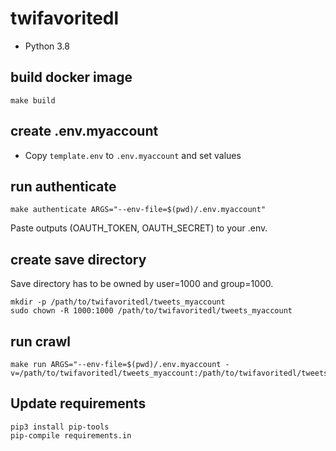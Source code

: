 # twifavoritedl

- Python 3.8

## build docker image

```shell
make build
```

## create .env.myaccount

- Copy `template.env` to `.env.myaccount` and set values

## run authenticate

```shell
make authenticate ARGS="--env-file=$(pwd)/.env.myaccount"
```

Paste outputs (OAUTH_TOKEN, OAUTH_SECRET) to your .env.

## create save directory

Save directory has to be owned by user=1000 and group=1000.

```shell
mkdir -p /path/to/twifavoritedl/tweets_myaccount
sudo chown -R 1000:1000 /path/to/twifavoritedl/tweets_myaccount
```

## run crawl

```shell
make run ARGS="--env-file=$(pwd)/.env.myaccount -v=/path/to/twifavoritedl/tweets_myaccount:/path/to/twifavoritedl/tweets_myaccount"
```

## Update requirements

```shell
pip3 install pip-tools
pip-compile requirements.in
```
